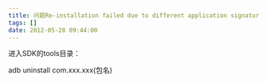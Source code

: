 ```yaml
---
title: 问题Re-installation failed due to different application signatures.解决
tags: []
date: 2012-05-28 09:44:00
---
```


进入SDK的<span>tools目录：</span>

<span><span>adb uninstall com.xxx.xxx(包名)</span></span>